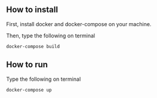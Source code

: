 ## How to install 
First, install docker and docker-compose on your machine.

Then, type the following on terminal
```shell
docker-compose build
```

## How to run
Type the following on terminal
```shell
docker-compose up
```